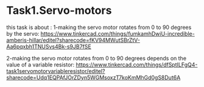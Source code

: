 # Task1.Servo-motors
this task is about :
1-making the servo motor rotates from 0 to 90 degrees by the servo:
https://www.tinkercad.com/things/fumkamhDwiU-incredible-amberis-hillar/editel?sharecode=fKV94MWutSBrZtV-Aa6pqxbh1TNUSvs4Bk-s9JB7fSE




2-making the servo motor rotates from 0 to 90 degrees depends on the value of a variable resistor:
https://www.tinkercad.com/things/dfSptILFgQ4-task1servomotorvariableresistor/editel?sharecode=Udq1EQPAfJOrZDyn5WGMsoxzT7koKmMhGd0gS8Dut6A

